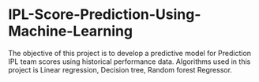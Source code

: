 # IPL-Score-Prediction-Using-Machine-Learning
The objective of this project is to develop a predictive model for Prediction IPL team scores using historical performance data. Algorithms used in this project is Linear regression, Decision tree, Random forest Regressor.
